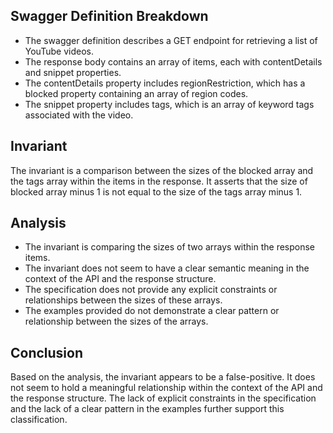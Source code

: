 ## Swagger Definition Breakdown
- The swagger definition describes a GET endpoint for retrieving a list of YouTube videos.
- The response body contains an array of items, each with contentDetails and snippet properties.
- The contentDetails property includes regionRestriction, which has a blocked property containing an array of region codes.
- The snippet property includes tags, which is an array of keyword tags associated with the video.

## Invariant
The invariant is a comparison between the sizes of the blocked array and the tags array within the items in the response. It asserts that the size of blocked array minus 1 is not equal to the size of the tags array minus 1.

## Analysis
- The invariant is comparing the sizes of two arrays within the response items.
- The invariant does not seem to have a clear semantic meaning in the context of the API and the response structure.
- The specification does not provide any explicit constraints or relationships between the sizes of these arrays.
- The examples provided do not demonstrate a clear pattern or relationship between the sizes of the arrays.

## Conclusion
Based on the analysis, the invariant appears to be a false-positive. It does not seem to hold a meaningful relationship within the context of the API and the response structure. The lack of explicit constraints in the specification and the lack of a clear pattern in the examples further support this classification.

